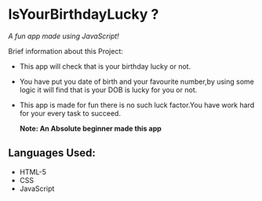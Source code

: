 # IsYourBirthdayLucky ?

*A fun app made using JavaScript!*

Brief information about this Project:

- This app will check that is your birthday lucky or not.

- You have put you date of birth and your favourite number,by using some logic it will find that is your DOB is lucky for you or not.

- This app is made for fun there is no such luck factor.You have work hard for your every task to succeed.

  **Note: An Absolute beginner made this app**

## Languages Used:
 - HTML-5
 - CSS
 - JavaScript
 
